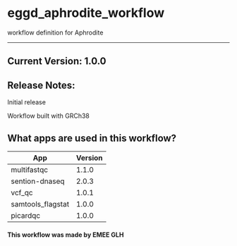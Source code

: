 # eggd_aphrodite_workflow
workflow definition for Aphrodite


-------
## Current Version: 1.0.0

## Release Notes:
Initial release

Workflow built with GRCh38

## What apps are used in this workflow?

|  App 	| Version  	|
|---	|---	|
|multifastqc        |1.1.0|
|sention-dnaseq     |2.0.3|
|vcf_qc 	        |1.0.1|  	
|samtools_flagstat  |1.0.0|
|picardqc           |1.0.0|



#### This workflow was made by EMEE GLH
